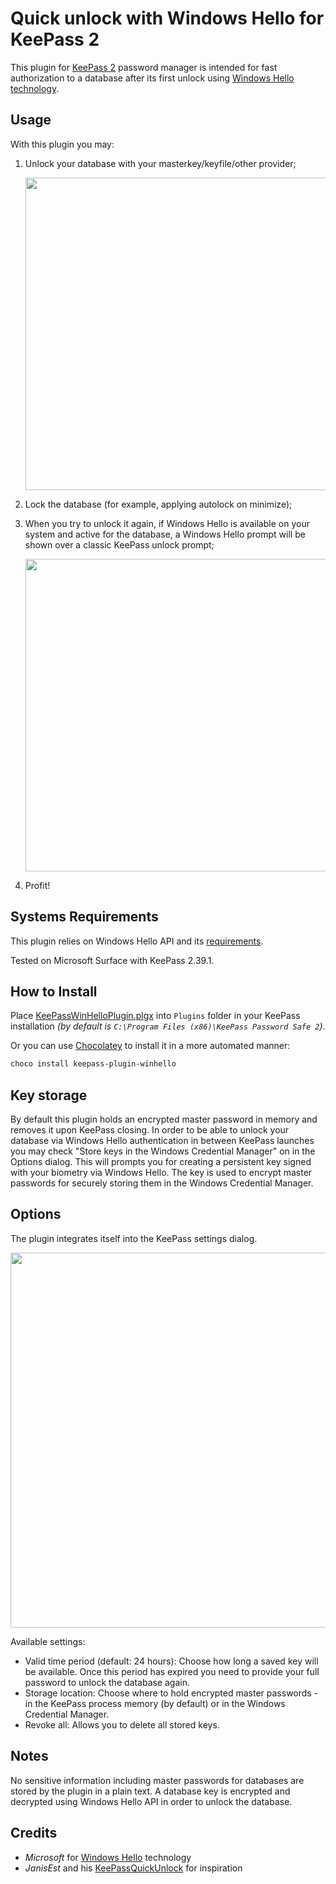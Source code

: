 Quick unlock with Windows Hello for KeePass 2
=============================================

This plugin for [KeePass 2][KeePass] password manager is intended for fast authorization to a database after its first unlock using [Windows Hello technology][WinHello].

[KeePass]: https://keepass.info/
[WinHello]: https://support.microsoft.com/en-us/help/17215/windows-10-what-is-hello

Usage
-----

With this plugin you may:

1. Unlock your database with your masterkey/keyfile/other provider;

    <img src="https://github.com/sirAndros/KeePassWinHello/blob/master/Screenshots/KeePassPrompt.png?raw=true" width=500/>
2. Lock the database (for example, applying autolock on minimize);
3. When you try to unlock it again, if Windows Hello is available on your system and active for the database, a Windows Hello prompt will be shown over a classic KeePass unlock prompt;

    <img src="https://github.com/sirAndros/KeePassWinHello/blob/master/Screenshots/Hello1.png?raw=true" width=500/>
4. Profit!

Systems Requirements
--------------------

This plugin relies on Windows Hello API and its [requirements][WinHelloReq].

Tested on Microsoft Surface with KeePass 2.39.1.

[WinHelloReq]: https://www.microsoft.com/en-US/windows/windows-10-specifications

How to Install
--------------

Place [KeePassWinHelloPlugin.plgx][binLink] into `Plugins` folder in your KeePass installation
*(by default is `C:\Program Files (x86)\KeePass Password Safe 2`)*.

[binLink]: https://github.com/sirAndros/KeePassWinHello/releases "Plugin Releases"

Or you can use [Chocolatey](https://chocolatey.org/packages/keepass-plugin-winhello) to install it in a more automated manner:

``` powershell
choco install keepass-plugin-winhello
```

Key storage
-----------

By default this plugin holds an encrypted master password in memory and removes it upon KeePass closing. In order to be able to unlock your database via Windows Hello authentication in between KeePass launches you may check "Store keys in the Windows Credential Manager" on in the Options dialog. This will prompts you for creating a persistent key signed with your biometry via Windows Hello. The key is used to encrypt master passwords for securely storing them in the Windows Credential Manager.

Options
-------

The plugin integrates itself into the KeePass settings dialog.

<img src="https://github.com/sirAndros/KeePassWinHello/blob/master/Screenshots/Options.png?raw=true" width=600/>

Available settings:

* Valid time period (default: 24 hours): Choose how long a saved key will be available. Once this period has expired you need to provide your full password to unlock the database again.
* Storage location: Choose where to hold encrypted master passwords - in the KeePass process memory (by default) or in the Windows Credential Manager.
* Revoke all: Allows you to delete all stored keys.

Notes
-----

No sensitive information including master passwords for databases are stored by the plugin in a plain text. A database key is encrypted and decrypted using Windows Hello API in order to unlock the database.

Credits
-------

* _Microsoft_ for [Windows Hello][WinHello] technology
* _JanisEst_ and his [KeePassQuickUnlock](https://github.com/JanisEst/KeePassQuickUnlock) for inspiration
